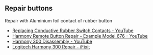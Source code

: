 ## Repair buttons

Repair with Aluminium foil contact of rubber button

- [Replacing Conductive Rubber Switch Contacts - YouTube](https://www.youtube.com/watch?v=oQ8CsIp9bp0)
- [Harmony Remote Button Repair - Example Model 676 - YouTube](https://www.youtube.com/watch?v=zTI8eeBUjfA)
- [Harmony 300 Disassembly - YouTube](https://www.youtube.com/watch?v=O8yBdy4GaHw)
- [Logitech Harmony 300 Repair - iFixit](https://fr.ifixit.com/Device/Logitech_Harmony_300)
